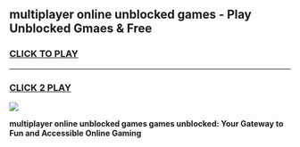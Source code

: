
## multiplayer online unblocked games - Play Unblocked Gmaes & Free
<h3>
<a href="https://premium.freeplayer.one?title=multiplayer_online_unblocked_games&ref=20F">CLICK TO PLAY</a></h3>
<hr>

<h3>
<a href="https://premium.freeplayer.one?title=multiplayer_online_unblocked_games&ref=20F">CLICK 2 PLAY</a>
  
</h3>

<a href="https://premium.freeplayer.one?title=multiplayer_online_unblocked_games&ref=20F/"><img src="https://clearcache.store/games.png"></a>


**multiplayer online unblocked games games unblocked: Your Gateway to Fun and Accessible Online Gaming**
